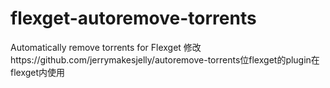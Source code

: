 # flexget-autoremove-torrents
Automatically remove torrents for Flexget
修改https://github.com/jerrymakesjelly/autoremove-torrents位flexget的plugin在flexget内使用
